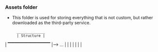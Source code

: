 ### Assets folder

- This folder is used for storing everything that is not custom, but rather downloaded as the third-party service.

        _____________
        | Structure |
|       ▔▔▔▔▔▔▔▔▔▔▔▔▔
|--> ...
|
|
|
|
|
|
|